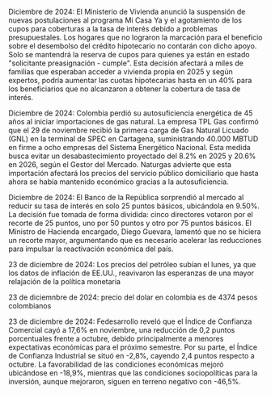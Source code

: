 Diciembre de 2024: El Ministerio de Vivienda anunció la suspensión de nuevas postulaciones al programa Mi Casa Ya y el agotamiento de los cupos para coberturas a la tasa de interés debido a problemas presupuestales. Los hogares que no lograron la marcación para el beneficio sobre el desembolso del crédito hipotecario no contarán con dicho apoyo. Solo se mantendrá la reserva de cupos para quienes ya están en estado "solicitante preasignación - cumple". Esta decisión afectará a miles de familias que esperaban acceder a vivienda propia en 2025 y según expertos, podría aumentar las cuotas hipotecarias hasta en un 40% para los beneficiarios que no alcanzaron a obtener la cobertura de tasa de interés.

Diciembre de 2024: Colombia perdió su autosuficiencia energética de 45 años al iniciar importaciones de gas natural. La empresa TPL Gas confirmó que el 29 de noviembre recibió la primera carga de Gas Natural Licuado (GNL) en la terminal de SPEC en Cartagena, suministrando 40.000 MBTUD en firme a ocho empresas del Sistema Energético Nacional. Esta medida busca evitar un desabastecimiento proyectado del 8.2% en 2025 y 20.6% en 2026, según el Gestor del Mercado. Naturgas advierte que esta importación afectará los precios del servicio público domiciliario que hasta ahora se había mantenido económico gracias a la autosuficiencia.

Diciembre de 2024: El Banco de la República sorprendió al mercado al reducir su tasa de interés en solo 25 puntos básicos, ubicándola en 9.50%. La decisión fue tomada de forma dividida: cinco directores votaron por el recorte de 25 puntos, uno por 50 puntos y otro por 75 puntos básicos. El Ministro de Hacienda encargado, Diego Guevara, lamentó que no se hiciera un recorte mayor, argumentando que es necesario acelerar las reducciones para impulsar la reactivación económica del país.

23 de diciembre de 2024: Los precios del petróleo subían el lunes, ya que los datos de inflación de EE.UU., reavivaron las esperanzas de una mayor relajación de la política monetaria

23 de diciemnbre de 2024: precio del dolar en colombia es de 4374 pesos colombianos

23 de diciembre de 2024: Fedesarrollo reveló que el Índice de Confianza Comercial cayó a 17,6% en noviembre, una reducción de 0,2 puntos porcentuales frente a octubre, debido principalmente a menores expectativas económicas para el próximo semestre. Por su parte, el Índice de Confianza Industrial se situó en -2,8%, cayendo 2,4 puntos respecto a octubre. La favorabilidad de las condiciones económicas mejoró ubicándose en -18,9%, mientras que las condiciones sociopolíticas para la inversión, aunque mejoraron, siguen en terreno negativo con -46,5%.
